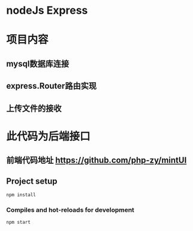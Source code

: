 # nodeJs Express

# 项目内容
## mysql数据库连接
## express.Router路由实现
## 上传文件的接收
# 此代码为后端接口
## 前端代码地址 https://github.com/php-zy/mintUI

## Project setup
```
npm install
```

### Compiles and hot-reloads for development
```
npm start
```

